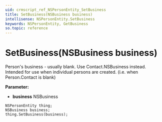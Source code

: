 ```yaml
---
uid: crmscript_ref_NSPersonEntity_SetBusiness
title: SetBusiness(NSBusiness business)
intellisense: NSPersonEntity.SetBusiness
keywords: NSPersonEntity, GetBusiness
so.topic: reference
---
```


# SetBusiness(NSBusiness business)

Person's business - usually blank. Use Contact.NSBusiness instead. Intended for use when individual persons are created. (i.e. when Person.Contact is blank)

**Parameter:** 
 - **business** NSBusiness

```crmscript
NSPersonEntity thing;
NSBusiness business;
thing.SetBusiness(business);
```

